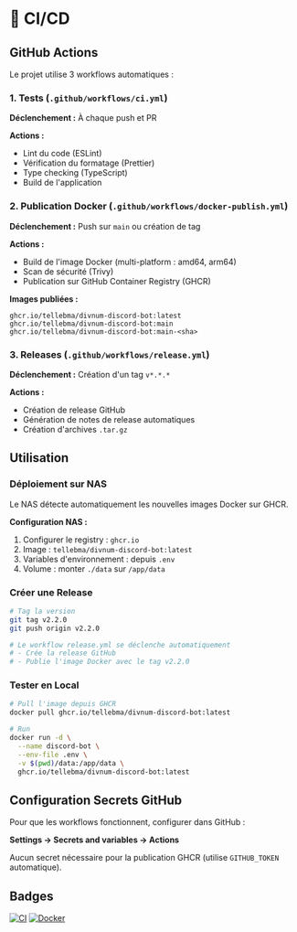 # 🔄 CI/CD

## GitHub Actions

Le projet utilise 3 workflows automatiques :

### 1. Tests (`.github/workflows/ci.yml`)

**Déclenchement :** À chaque push et PR

**Actions :**
- Lint du code (ESLint)
- Vérification du formatage (Prettier)
- Type checking (TypeScript)
- Build de l'application

### 2. Publication Docker (`.github/workflows/docker-publish.yml`)

**Déclenchement :** Push sur `main` ou création de tag

**Actions :**
- Build de l'image Docker (multi-platform : amd64, arm64)
- Scan de sécurité (Trivy)
- Publication sur GitHub Container Registry (GHCR)

**Images publiées :**
```
ghcr.io/tellebma/divnum-discord-bot:latest
ghcr.io/tellebma/divnum-discord-bot:main
ghcr.io/tellebma/divnum-discord-bot:main-<sha>
```

### 3. Releases (`.github/workflows/release.yml`)

**Déclenchement :** Création d'un tag `v*.*.*`

**Actions :**
- Création de release GitHub
- Génération de notes de release automatiques
- Création d'archives `.tar.gz`

## Utilisation

### Déploiement sur NAS

Le NAS détecte automatiquement les nouvelles images Docker sur GHCR.

**Configuration NAS :**
1. Configurer le registry : `ghcr.io`
2. Image : `tellebma/divnum-discord-bot:latest`
3. Variables d'environnement : depuis `.env`
4. Volume : monter `./data` sur `/app/data`

### Créer une Release

```bash
# Tag la version
git tag v2.2.0
git push origin v2.2.0

# Le workflow release.yml se déclenche automatiquement
# - Crée la release GitHub
# - Publie l'image Docker avec le tag v2.2.0
```

### Tester en Local

```bash
# Pull l'image depuis GHCR
docker pull ghcr.io/tellebma/divnum-discord-bot:latest

# Run
docker run -d \
  --name discord-bot \
  --env-file .env \
  -v $(pwd)/data:/app/data \
  ghcr.io/tellebma/divnum-discord-bot:latest
```

## Configuration Secrets GitHub

Pour que les workflows fonctionnent, configurer dans GitHub :

**Settings → Secrets and variables → Actions**

Aucun secret nécessaire pour la publication GHCR (utilise `GITHUB_TOKEN` automatique).

## Badges

[![CI](https://github.com/tellebma/divnum-discord-bot/actions/workflows/ci.yml/badge.svg)](https://github.com/tellebma/divnum-discord-bot/actions/workflows/ci.yml)
[![Docker](https://github.com/tellebma/divnum-discord-bot/actions/workflows/docker-publish.yml/badge.svg)](https://github.com/tellebma/divnum-discord-bot/actions/workflows/docker-publish.yml)








